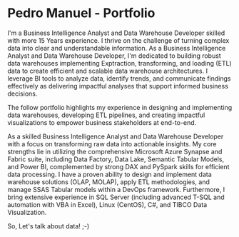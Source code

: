 # Pedro Manuel - Portfolio

I'm a Business Intelligence Analyst and Data Warehouse Developer skilled with more 15 Years experience. I thrive on the challenge of turning complex data into clear and understandable information. As a Business Intelligence Analyst and Data Warehouse Developer, I'm dedicated to building robust data warehouses implementing Exptraction, transforming, and loading (ETL) data to create efficient and scalable data warehouse architectures. I leverage BI tools to analyze data, identify trends, and communicate findings effectively as delivering impactful analyses that support informed business decisions.

The follow portfolio highlights my experience in designing and implementing data warehouses, developing ETL pipelines, and creating impactful visualizations to empower business stakeholders at end-to-end.

As a skilled Business Intelligence Analyst and Data Warehouse Developer with a focus on transforming raw data into actionable insights. My core strengths lie in utilizing the comprehensive Microsoft Azure Synapse and Fabric suite, including Data Factory, Data Lake, Semantic Tabular Models, and Power BI, complemented by strong DAX and PySpark skills for efficient data processing. I have a proven ability to design and implement data warehouse solutions (OLAP, MOLAP), apply ETL methodologies, and manage SSAS Tabular models within a DevOps framework. Furthermore, I bring extensive experience in SQL Server (including advanced T-SQL and automation with VBA in Excel), Linux (CentOS), C#, and TIBCO Data Visualization.

So, Let's talk about data! ;-)
